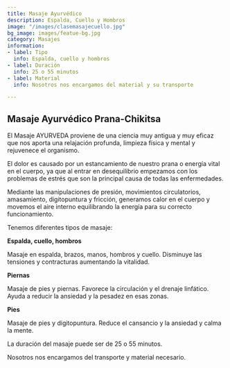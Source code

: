 ```yaml
---
title: Masaje Ayurvédico
description: Espalda, Cuello y Hombros
image: "/images/clasemasajecuello.jpg"
bg_image: images/featue-bg.jpg
category: Masajes
information:
- label: Tipo
  info: Espalda, cuello y hombros
- label: Duración
  info: 25 o 55 minutos
- label: Material
  info: Nosotros nos encargamos del material y su transporte

---
```

## Masaje Ayurvédico Prana-Chikitsa

El Masaje AYURVEDA proviene de una ciencia muy antigua y muy eficaz que nos aporta una relajación profunda, limpieza física y mental y rejuvenece el organismo.

El dolor es causado por un estancamiento de nuestro prana o energía vital en el cuerpo, ya que al entrar en desequilibrio empezamos con los problemas de estrés que son la principal causa de todas las enfermedades.

Mediante las manipulaciones de presión, movimientos circulatorios, amasamiento, digitopuntura y fricción, generamos calor en el cuerpo y movemos el aire interno equilibrando la energía para su correcto funcionamiento.

Tenemos diferentes tipos de masaje:

**Espalda, cuello, hombros**

Masaje en espalda, brazos, manos, hombros y cuello. Disminuye las tensiones y contracturas aumentando la vitalidad.

**Piernas**

Masaje de pies y piernas. Favorece la circulación y el drenaje linfático. Ayuda a reducir la ansiedad y la pesadez en esas zonas.

**Pies**

Masaje de pies y digitopuntura. Reduce el cansancio y la ansiedad y calma la mente.

La duración del masaje puede ser de 25 o 55 minutos.

Nosotros nos encargamos del transporte y material necesario.